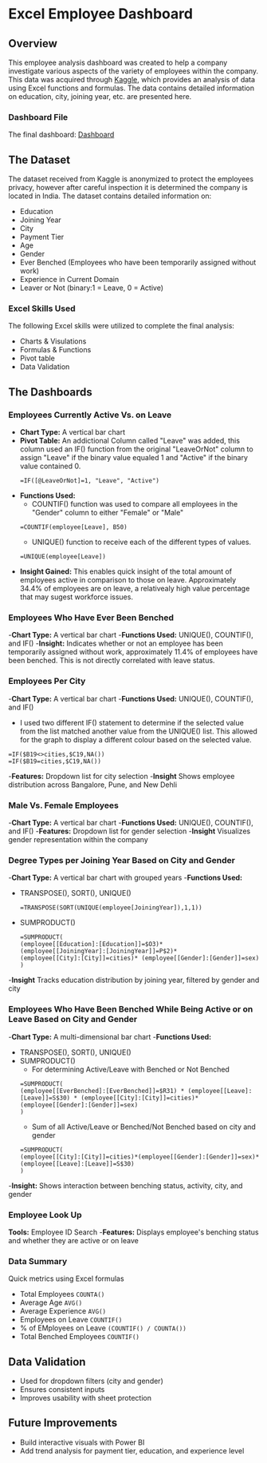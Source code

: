 # Excel Employee Dashboard
## Overview
This employee analysis dashboard was created to help a company investigate various aspects of the variety of employees within the company. 
This data was acquired through [Kaggle](https://www.kaggle.com/datasets/tawfikelmetwally/employee-dataset), which provides an analysis of data using Excel functions and formulas. The data contains detailed information on education, city, joining year, etc. are presented here. 

### Dashboard File
The final dashboard: [Dashboard](Employees_Dashboard.xlsx)

## The Dataset
The dataset received from Kaggle is anonymized to protect the employees privacy, however after careful inspection it is determined the company is located in India. The dataset contains detailed information on:
- Education
- Joining Year
- City
- Payment Tier
- Age
- Gender
- Ever Benched (Employees who have been temporarily assigned without work)
- Experience in Current Domain
- Leaver or Not (binary:1 = Leave, 0 = Active)

### Excel Skills Used
The following Excel skills were utilized to complete the final analysis:
- Charts & Visulations
- Formulas & Functions
- Pivot table
- Data Validation

## The Dashboards
### Employees Currently Active Vs. on Leave 
- **Chart Type:** A vertical bar chart
- **Pivot Table:** An addictional Column called "Leave" was added, this column used an IF() function from the original "LeaveOrNot" column to assign "Leave" if the binary value equaled 1 and "Active" if the binary value contained 0.
  ```
  =IF([@LeaveOrNot]=1, "Leave", "Active")
  ```
- **Functions Used:**
  - COUNTIF() function was used to compare all employees in the "Gender" column to either "Female" or "Male"
  ```
  =COUNTIF(employee[Leave], B50)
  ```
  - UNIQUE() function to receive each of the different types of values.
  ```
  =UNIQUE(employee[Leave])
  ```
- **Insight Gained:** This enables quick insight of the total amount of employees active in comparison to those on leave. Approximately 34.4% of employees are on leave, a relativealy high value percentage that may sugest workforce issues.

### Employees Who Have Ever Been Benched 
-**Chart Type:** A vertical bar chart
-**Functions Used:** UNIQUE(), COUNTIF(), and IF()
-**Insight:** Indicates whether or not an employee has been temporarily assigned without work, approximately 11.4% of employees have been benched. This is not directly correlated with leave status.

### Employees Per City
-**Chart Type:** A vertical bar chart
-**Functions Used:** UNIQUE(), COUNTIF(), and IF()
  - I used two different IF() statement to determine if the selected value from the list matched another value from the UNIQUE() list. This allowed for the graph to display a different colour based on the selected value.
  ```
=IF($B19<>cities,$C19,NA())
=IF($B19=cities,$C19,NA())
```
-**Features:** Dropdown list for city selection
-**Insight** Shows employee distribution across Bangalore, Pune, and New Dehli

### Male Vs. Female Employees 
-**Chart Type:** A vertical bar chart
-**Functions Used:** UNIQUE(), COUNTIF(), and IF()
-**Features:** Dropdown list for gender selection
-**Insight** Visualizes gender representation within the company

### Degree Types per Joining Year Based on City and Gender 
-**Chart Type:** A vertical bar chart with grouped years
-**Functions Used:** 
  - TRANSPOSE(), SORT(), UNIQUE()
    ```
    =TRANSPOSE(SORT(UNIQUE(employee[JoiningYear]),1,1))
    ```
  - SUMPRODUCT()
    ```
    =SUMPRODUCT(
    (employee[[Education]:[Education]]=$O3)*
    (employee[[JoiningYear]:[JoiningYear]]=P$2)*
    (employee[[City]:[City]]=cities)* (employee[[Gender]:[Gender]]=sex)
    )
    ```
-**Insight** Tracks education distribution by joining year, filtered by gender and city

### Employees Who Have Been Benched While Being Active or on Leave Based on City and Gender
-**Chart Type:** A multi-dimensional bar chart
-**Functions Used:** 
  - TRANSPOSE(), SORT(), UNIQUE()
  - SUMPRODUCT()
    - For determining Active/Leave with Benched or Not Benched
    ```
    =SUMPRODUCT(
    (employee[[EverBenched]:[EverBenched]]=$R31) * (employee[[Leave]:[Leave]]=S$30) * (employee[[City]:[City]]=cities)* (employee[[Gender]:[Gender]]=sex)
    )
    ```
    - Sum of all Active/Leave or Benched/Not Benched based on city and gender
    ```
    =SUMPRODUCT(
    (employee[[City]:[City]]=cities)*(employee[[Gender]:[Gender]]=sex)*(employee[[Leave]:[Leave]]=S$30)
    )
    ```
-**Insight:** Shows interaction between benching status, activity, city, and gender

### Employee Look Up
**Tools:** Employee ID Search
-**Features:** Displays employee's benching status and whether they are active or on leave

### Data Summary
Quick metrics using Excel formulas
- Total Employees ```COUNTA()```
- Average Age ```AVG()```
- Average Experience ```AVG()```
- Employees on Leave ```COUNTIF()```
- % of EMployees on Leave ```(COUNTIF() / COUNTA())```
- Total Benched Employees ```COUNTIF()```

## Data Validation 
- Used for dropdown filters (city and gender)
- Ensures consistent inputs
- Improves usability with sheet protection

## Future Improvements
- Build interactive visuals with Power BI
- Add trend analysis for payment tier, education, and experience level



